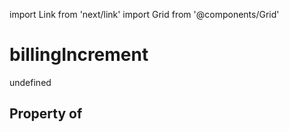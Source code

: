 import Link from 'next/link'
import Grid from '@components/Grid'

# billingIncrement

undefined

## Property of



